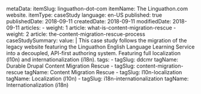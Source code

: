 metaData:
    itemSlug: linguathon-dot-com
    itemName: The Linguathon.com website.
    itemType: caseStudy
    language: en-US
    published: true
    publishedDate: 2018-09-11
    createdDate: 2018-09-11
    modifiedDate: 2018-09-11
articles:
    - weight: 1
      article: what-is-content-migration-rescue
    - weight: 2
      article: the-content-migration-rescue-process
caseStudySummary:
    value: |
        This case study follows the migration of the legacy website featuring the Linguathon English Language Learning Service into a decoupled, API-first authoring system. Featuring  full localization (l10n) and internationalization (i18n).
tags:
    - tagSlug: ddcmr
      tagName: Durable Drupal Content Migration Rescue
    - tagSlug: content-migration-rescue
      tagName: Content Migration Rescue
    - tagSlug: l10n-localization
      tagName: Localization (l10n)
    - tagSlug: i18n-internationalization
      tagName: Internationalization (i18n)

